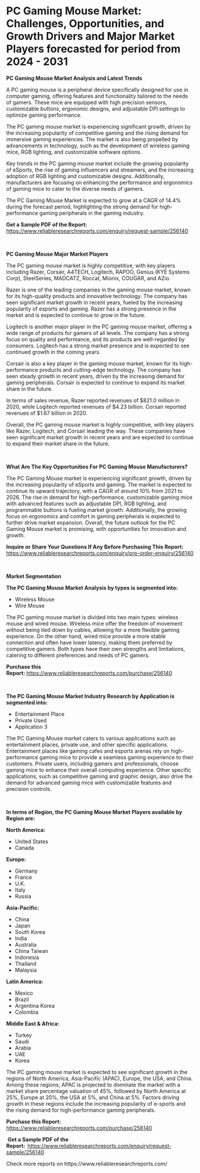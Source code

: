 <p><h1>PC Gaming Mouse Market: Challenges, Opportunities, and Growth Drivers and Major Market Players forecasted for period from 2024 - 2031</h1></p><p><strong>PC Gaming Mouse Market Analysis and Latest Trends</strong></p>
<p><p>A PC gaming mouse is a peripheral device specifically designed for use in computer gaming, offering features and functionality tailored to the needs of gamers. These mice are equipped with high precision sensors, customizable buttons, ergonomic designs, and adjustable DPI settings to optimize gaming performance.</p><p>The PC gaming mouse market is experiencing significant growth, driven by the increasing popularity of competitive gaming and the rising demand for immersive gaming experiences. The market is also being propelled by advancements in technology, such as the development of wireless gaming mice, RGB lighting, and customizable software options.</p><p>Key trends in the PC gaming mouse market include the growing popularity of eSports, the rise of gaming influencers and streamers, and the increasing adoption of RGB lighting and customizable designs. Additionally, manufacturers are focusing on enhancing the performance and ergonomics of gaming mice to cater to the diverse needs of gamers.</p><p>The PC Gaming Mouse Market is expected to grow at a CAGR of 14.4% during the forecast period, highlighting the strong demand for high-performance gaming peripherals in the gaming industry.</p></p>
<p><strong>Get a Sample PDF of the Report:&nbsp;</strong> <a href="https://www.reliableresearchreports.com/enquiry/request-sample/256140">https://www.reliableresearchreports.com/enquiry/request-sample/256140</a></p>
<p>&nbsp;</p>
<p><strong>PC Gaming Mouse Major Market Players</strong></p>
<p><p>The PC gaming mouse market is highly competitive, with key players including Razer, Corsair, A4TECH, Logitech, RAPOO, Genius (KYE Systems Corp), SteelSeries, MADCATZ, Roccat, Mionix, COUGAR, and AZio.</p><p>Razer is one of the leading companies in the gaming mouse market, known for its high-quality products and innovative technology. The company has seen significant market growth in recent years, fueled by the increasing popularity of esports and gaming. Razer has a strong presence in the market and is expected to continue to grow in the future.</p><p>Logitech is another major player in the PC gaming mouse market, offering a wide range of products for gamers of all levels. The company has a strong focus on quality and performance, and its products are well-regarded by consumers. Logitech has a strong market presence and is expected to see continued growth in the coming years.</p><p>Corsair is also a key player in the gaming mouse market, known for its high-performance products and cutting-edge technology. The company has seen steady growth in recent years, driven by the increasing demand for gaming peripherals. Corsair is expected to continue to expand its market share in the future.</p><p>In terms of sales revenue, Razer reported revenues of $821.0 million in 2020, while Logitech reported revenues of $4.23 billion. Corsair reported revenues of $1.67 billion in 2020.</p><p>Overall, the PC gaming mouse market is highly competitive, with key players like Razer, Logitech, and Corsair leading the way. These companies have seen significant market growth in recent years and are expected to continue to expand their market share in the future.</p></p>
<p>&nbsp;</p>
<p><strong>What Are The Key Opportunities For PC Gaming Mouse Manufacturers?</strong></p>
<p><p>The PC Gaming Mouse market is experiencing significant growth, driven by the increasing popularity of eSports and gaming. The market is expected to continue its upward trajectory, with a CAGR of around 10% from 2021 to 2026. The rise in demand for high-performance, customizable gaming mice with advanced features such as adjustable DPI, RGB lighting, and programmable buttons is fueling market growth. Additionally, the growing focus on ergonomics and comfort in gaming peripherals is expected to further drive market expansion. Overall, the future outlook for the PC Gaming Mouse market is promising, with opportunities for innovation and growth.</p></p>
<p><strong>Inquire or Share Your Questions If Any Before Purchasing This Report:</strong> <a href="https://www.reliableresearchreports.com/enquiry/pre-order-enquiry/256140">https://www.reliableresearchreports.com/enquiry/pre-order-enquiry/256140</a></p>
<p>&nbsp;</p>
<p><strong>Market Segmentation</strong></p>
<p><strong>The PC Gaming Mouse Market Analysis by types is segmented into:</strong></p>
<p><ul><li>Wireless Mouse</li><li>Wire Mouse</li></ul></p>
<p><p>The PC gaming mouse market is divided into two main types: wireless mouse and wired mouse. Wireless mice offer the freedom of movement without being tied down by cables, allowing for a more flexible gaming experience. On the other hand, wired mice provide a more stable connection and often have lower latency, making them preferred by competitive gamers. Both types have their own strengths and limitations, catering to different preferences and needs of PC gamers.</p></p>
<p><strong>Purchase this Report:&nbsp;</strong><a href="https://www.reliableresearchreports.com/purchase/256140">https://www.reliableresearchreports.com/purchase/256140</a></p>
<p>&nbsp;</p>
<p><strong>The PC Gaming Mouse Market Industry Research by Application is segmented into:</strong></p>
<p><ul><li>Entertainment Place</li><li>Private Used</li><li>Application 3</li></ul></p>
<p><p>The PC Gaming Mouse market caters to various applications such as entertainment places, private use, and other specific applications. Entertainment places like gaming cafes and esports arenas rely on high-performance gaming mice to provide a seamless gaming experience to their customers. Private users, including gamers and professionals, choose gaming mice to enhance their overall computing experience. Other specific applications, such as competitive gaming and graphic design, also drive the demand for advanced gaming mice with customizable features and precision controls.</p></p>
<p>&nbsp;</p>
<p><strong>In terms of Region, the PC Gaming Mouse Market Players available by Region are:</strong></p>
<p>
    <p> <strong> North America: </strong>
        <ul>
            <li>United States</li>
            <li>Canada</li>
        </ul>
        </p> 
    <p> <strong> Europe: </strong>
        <ul>
            <li>Germany</li>
            <li>France</li>
            <li>U.K.</li>
            <li>Italy</li>
            <li>Russia</li>
        </ul>
        </p> 
    <p> <strong> Asia-Pacific: </strong>
        <ul>
            <li>China</li>
            <li>Japan</li>
            <li>South Korea</li>
            <li>India</li>
            <li>Australia</li>
            <li>China Taiwan</li>
            <li>Indonesia</li>
            <li>Thailand</li>
            <li>Malaysia</li>
        </ul>
        </p> 
    <p> <strong> Latin America: </strong>
        <ul>
            <li>Mexico</li>
            <li>Brazil</li>
            <li>Argentina Korea</li>
            <li>Colombia</li>
        </ul>
        </p> 
    <p> <strong> Middle East & Africa: </strong>
        <ul>
            <li>Turkey</li>
            <li>Saudi</li>
            <li>Arabia</li>
            <li>UAE</li>
            <li>Korea</li>
        </ul>
    </p>
    </p>
<p><p>The PC gaming mouse market is expected to see significant growth in the regions of North America, Asia-Pacific (APAC), Europe, the USA, and China. Among these regions, APAC is projected to dominate the market with a market share percentage valuation of 45%, followed by North America at 25%, Europe at 20%, the USA at 5%, and China at 5%. Factors driving growth in these regions include the increasing popularity of e-sports and the rising demand for high-performance gaming peripherals.</p></p>
<p><strong>Purchase this Report: </strong><a href="https://www.reliableresearchreports.com/purchase/256140">https://www.reliableresearchreports.com/purchase/256140</a></p>
<p>&nbsp;<strong>Get a Sample PDF of the Report:&nbsp;&nbsp;</strong><a href="https://www.reliableresearchreports.com/enquiry/request-sample/256140">https://www.reliableresearchreports.com/enquiry/request-sample/256140</a></p>
<p><strong></strong></p>
<p>Check more reports on https://www.reliableresearchreports.com/</p>